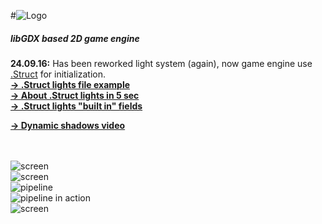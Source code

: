#![Logo](https://raw.githubusercontent.com/henryco/Escapy/master/promo/ESCAPY.png)
<h5>libGDX based 2D game engine</h5>


<b>24.09.16:</b> Has been reworked light system (again), now game engine use <a href = "https://github.com/henryco/Struct">.Struct</a> for initialization. 
<br><b><a href ="https://github.com/henryco/Escapy/blob/master/https/github.com/henryco/LightExmaple.struct"> -> .Struct lights file example </a></b><br>
<b><a href="https://github.com/henryco/Escapy/blob/master/https/github.com/henryco/LightStruct.md"> -> About .Struct lights in 5 sec </a></b></br>
<b><a href="https://github.com/henryco/Escapy/blob/master/https/github.com/henryco/builtIn.md">-> .Struct lights "built in" fields </a></b><br>

<a href="http://www.youtube.com/watch?feature=player_embedded&v=B9nc-YUr3jA
" target="_blank"><b>-> Dynamic shadows video</b></a>

<br><br>
![screen](https://raw.githubusercontent.com/henryco/Escapy/master/promo/ims.png)
<br>
![screen](https://raw.githubusercontent.com/henryco/Escapy/master/promo/cob2.png)
<br>
![pipeline](https://raw.githubusercontent.com/henryco/Escapy/master/promo/EscapyFBOPipleLineSM.png)
<br>
![pipeline in action](https://raw.githubusercontent.com/henryco/Escapy/master/promo/awesomePipline.png)
<br>
![screen](https://raw.githubusercontent.com/henryco/Escapy/master/promo/trg.png)



